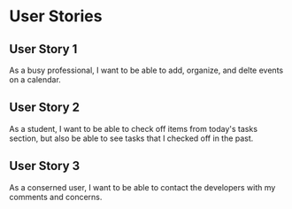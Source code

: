 # User Stories

## User Story 1 

As a busy professional, I want to be able to add, organize, and delte events on a calendar.


## User Story 2

As a student, I want to be able to check off items from today's tasks section, but also be able to see tasks that I checked off in the past.

## User Story 3

 As a conserned user, I want to be able to contact the developers with my comments and concerns.